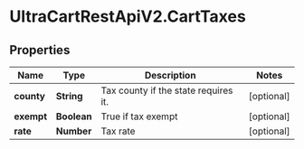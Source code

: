 # UltraCartRestApiV2.CartTaxes

## Properties
Name | Type | Description | Notes
------------ | ------------- | ------------- | -------------
**county** | **String** | Tax county if the state requires it. | [optional] 
**exempt** | **Boolean** | True if tax exempt | [optional] 
**rate** | **Number** | Tax rate | [optional] 


